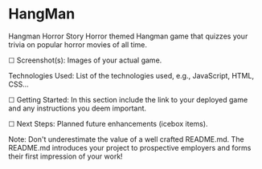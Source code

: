 # HangMan

Hangman Horror Story
Horror themed Hangman game that quizzes your trivia on popular horror movies of all time.



☐ Screenshot(s): Images of your actual game.

Technologies Used: List of the technologies used, e.g., JavaScript, HTML, CSS...

☐ Getting Started: In this section include the link to your deployed game and any instructions you deem important.

☐ Next Steps: Planned future enhancements (icebox items).

Note: Don't underestimate the value of a well crafted README.md. The README.md introduces your project to prospective employers and forms their first impression of your work!